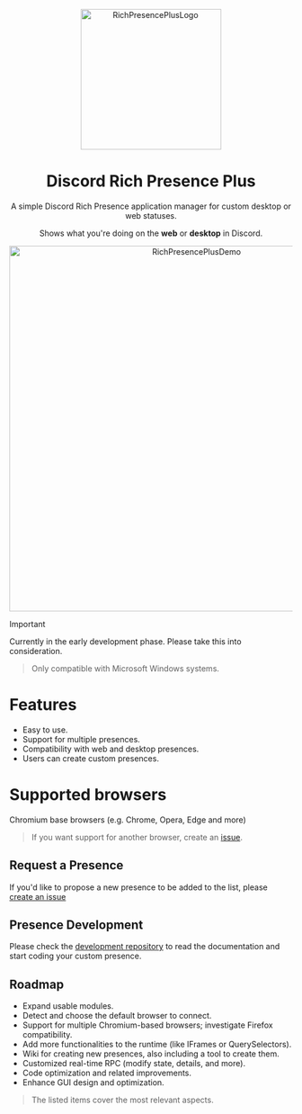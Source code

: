 <p align="center">
<img src="https://raw.githubusercontent.com/manucabral/RichPresencePlus/refs/heads/main/assets/logo.svg?raw=true" width="250" title="RichPresencePlusLogo">
</p>


<h1 align="center">Discord Rich Presence Plus</h1>
<p align="center">
A simple Discord Rich Presence application manager for custom desktop or web statuses.
</p>
<p align="center">
Shows what you're doing on the <b>web</b> or <b>desktop</b> in Discord.
</p>

<p align="center">
<img src="https://github.com/manucabral/RichPresencePlus/blob/main/assets/demo.gif" width="650" title="RichPresencePlusDemo">
</p>

> [!IMPORTANT]  
> Currently in the early development phase. Please take this into consideration.

> Only compatible with Microsoft Windows systems.

# Features
- Easy to use.
- Support for multiple presences.
- Compatibility with web and desktop presences.
- Users can create custom presences.

# Supported browsers
Chromium base browsers (e.g. Chrome, Opera, Edge and more)
> If you want support for another browser, create an [issue](https://github.com/manucabral/RichPresencePlus/issues).

## Request a Presence
If you'd like to propose a new presence to be added to the list, please [create an issue]()

## Presence Development
Please check the [development repository](https://github.com/manucabral/RichPresencePlusDev) to read the documentation and start coding your custom presence.

## Roadmap
- Expand usable modules.
- Detect and choose the default browser to connect.
- Support for multiple Chromium-based browsers; investigate Firefox compatibility.
- Add more functionalities to the runtime (like IFrames or QuerySelectors).
- Wiki for creating new presences, also including a tool to create them.
- Customized real-time RPC (modify state, details, and more).
- Code optimization and related improvements.
- Enhance GUI design and optimization.
> The listed items cover the most relevant aspects.


